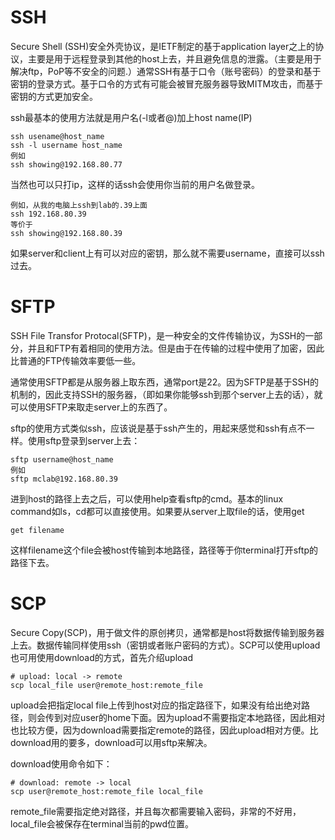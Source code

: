 # SSH
Secure Shell (SSH)安全外壳协议，是IETF制定的基于application layer之上的协议，主要是用于远程登录到其他的host上去，并且避免信息的泄露。（主要是用于解决ftp，PoP等不安全的问题.）通常SSH有基于口令（账号密码）的登录和基于密钥的登录方式。基于口令的方式有可能会被冒充服务器导致MITM攻击，而基于密钥的方式更加安全。

ssh最基本的使用方法就是用户名(-l或者@)加上host name(IP)
```console
ssh usename@host_name
ssh -l username host_name
例如
ssh showing@192.168.80.77 
```
当然也可以只打ip，这样的话ssh会使用你当前的用户名做登录。
```console
例如，从我的电脑上ssh到lab的.39上面
ssh 192.168.80.39
等价于
ssh showing@192.168.80.39
```
如果server和client上有可以对应的密钥，那么就不需要username，直接可以ssh过去。


# SFTP
SSH File Transfor Protocal(SFTP)，是一种安全的文件传输协议，为SSH的一部分，并且和FTP有着相同的使用方法。但是由于在传输的过程中使用了加密，因此比普通的FTP传输效率要低一些。

通常使用SFTP都是从服务器上取东西，通常port是22。因为SFTP是基于SSH的机制的，因此支持SSH的服务器，（即如果你能够ssh到那个server上去的话），就可以使用SFTP来取走server上的东西了。

sftp的使用方式类似ssh，应该说是基于ssh产生的，用起来感觉和ssh有点不一样。使用sftp登录到server上去：
```console
sftp username@host_name
例如
sftp mclab@192.168.80.39
```
进到host的路径上去之后，可以使用help查看sftp的cmd。基本的linux command如ls，cd都可以直接使用。如果要从server上取file的话，使用get
```console
get filename
```
这样filename这个file会被host传输到本地路径，路径等于你terminal打开sftp的路径下去。


# SCP
Secure Copy(SCP)，用于做文件的原创拷贝，通常都是host将数据传输到服务器上去。数据传输同样使用ssh（密钥或者账户密码的方式）。SCP可以使用upload也可用使用download的方式，首先介绍upload
```console
# upload: local -> remote
scp local_file user@remote_host:remote_file
```
upload会把指定local file上传到host对应的指定路径下，如果没有给出绝对路径，则会传到对应user的home下面。因为upload不需要指定本地路径，因此相对也比较方便，因为download需要指定remote的路径，因此upload相对方便。比download用的要多，download可以用sftp来解决。

download使用命令如下：
```console
# download: remote -> local
scp user@remote_host:remote_file local_file 
```
remote_file需要指定绝对路径，并且每次都需要输入密码，非常的不好用，local_file会被保存在terminal当前的pwd位置。


